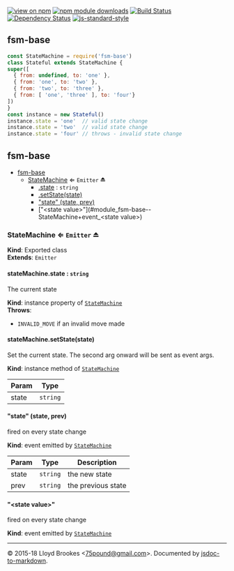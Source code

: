 [![view on npm](https://img.shields.io/npm/v/fsm-base.svg)](https://www.npmjs.org/package/fsm-base)
[![npm module downloads](https://img.shields.io/npm/dt/fsm-base.svg)](https://www.npmjs.org/package/fsm-base)
[![Build Status](https://travis-ci.org/75lb/fsm-base.svg?branch=master)](https://travis-ci.org/75lb/fsm-base)
[![Dependency Status](https://david-dm.org/75lb/fsm-base.svg)](https://david-dm.org/75lb/fsm-base)
[![js-standard-style](https://img.shields.io/badge/code%20style-standard-brightgreen.svg)](https://github.com/feross/standard)

## fsm-base

```js
const StateMachine = require('fsm-base')
class Stateful extends StateMachine {
super([
  { from: undefined, to: 'one' },
  { from: 'one', to: 'two' },
  { from: 'two', to: 'three' },
  { from: [ 'one', 'three' ], to: 'four'}
])
}
const instance = new Stateful()
instance.state = 'one'  // valid state change
instance.state = 'two'  // valid state change
instance.state = 'four' // throws - invalid state change
```

<a name="module_fsm-base"></a>

## fsm-base

* [fsm-base](#module_fsm-base)
    * [StateMachine](#exp_module_fsm-base--StateMachine) ⇐ <code>Emitter</code> ⏏
        * [.state](#module_fsm-base--StateMachine+state) : <code>string</code>
        * [.setState(state)](#module_fsm-base--StateMachine+setState)
        * ["state" (state, prev)](#module_fsm-base--StateMachine+event_state)
        * ["&lt;state value&gt;"](#module_fsm-base--StateMachine+event_&lt;state value&gt;)

<a name="exp_module_fsm-base--StateMachine"></a>

### StateMachine ⇐ <code>Emitter</code> ⏏
**Kind**: Exported class  
**Extends**: <code>Emitter</code>  
<a name="module_fsm-base--StateMachine+state"></a>

#### stateMachine.state : <code>string</code>
The current state

**Kind**: instance property of [<code>StateMachine</code>](#exp_module_fsm-base--StateMachine)  
**Throws**:

- `INVALID_MOVE` if an invalid move made

<a name="module_fsm-base--StateMachine+setState"></a>

#### stateMachine.setState(state)
Set the current state. The second arg onward will be sent as event args.

**Kind**: instance method of [<code>StateMachine</code>](#exp_module_fsm-base--StateMachine)  

| Param | Type |
| --- | --- |
| state | <code>string</code> | 

<a name="module_fsm-base--StateMachine+event_state"></a>

#### "state" (state, prev)
fired on every state change

**Kind**: event emitted by [<code>StateMachine</code>](#exp_module_fsm-base--StateMachine)  

| Param | Type | Description |
| --- | --- | --- |
| state | <code>string</code> | the new state |
| prev | <code>string</code> | the previous state |

<a name="module_fsm-base--StateMachine+event_&lt;state value&gt;"></a>

#### "&lt;state value&gt;"
fired on every state change

**Kind**: event emitted by [<code>StateMachine</code>](#exp_module_fsm-base--StateMachine)  

* * *

&copy; 2015-18 Lloyd Brookes \<75pound@gmail.com\>. Documented by [jsdoc-to-markdown](https://github.com/jsdoc2md/jsdoc-to-markdown).